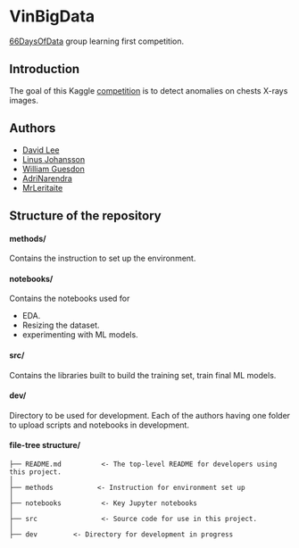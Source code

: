 # VinBigData 

[66DaysOfData](https://www.kennethjee.com/66daysofdata) group learning first competition.

## Introduction

The goal of this Kaggle [competition](https://www.kaggle.com/c/vinbigdata-chest-xray-abnormalities-detection) is to detect anomalies on chests X-rays images.

## Authors

* [David Lee](https://github.com/insigh1)
* [Linus Johansson](https://github.com/LinusJ79)
* [William Guesdon](https://github.com/wguesdon)
* [AdriNarendra](https://github.com/AdriNarendra)
* [MrLeritaite](https://github.com/MrLeritaite)

## Structure of the repository

#### methods/
Contains the instruction to set up the environment.

#### notebooks/
Contains the notebooks used for 
* EDA.
* Resizing the dataset.
* experimenting with ML models.

#### src/
Contains the libraries built to  build the training set, train final ML models.

#### dev/
Directory to be used for development. Each of the authors having one folder to upload scripts and notebooks in development.

#### file-tree structure/

```
├── README.md          <- The top-level README for developers using this project.
│
├── methods           <- Instruction for environment set up
│
├── notebooks          <- Key Jupyter notebooks 
│
├── src                <- Source code for use in this project.
│
├── dev         <- Directory for development in progress
```
